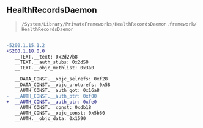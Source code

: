 ## HealthRecordsDaemon

> `/System/Library/PrivateFrameworks/HealthRecordsDaemon.framework/HealthRecordsDaemon`

```diff

-5200.1.15.1.2
+5200.1.18.0.0
   __TEXT.__text: 0x2d27b8
   __TEXT.__auth_stubs: 0x2d50
   __TEXT.__objc_methlist: 0x3a0

   __DATA_CONST.__objc_selrefs: 0xf28
   __DATA_CONST.__objc_protorefs: 0x58
   __AUTH_CONST.__auth_got: 0x16a8
-  __AUTH_CONST.__auth_ptr: 0xf00
+  __AUTH_CONST.__auth_ptr: 0xfe0
   __AUTH_CONST.__const: 0xdb18
   __AUTH_CONST.__objc_const: 0x5b60
   __AUTH.__objc_data: 0x1590

```
